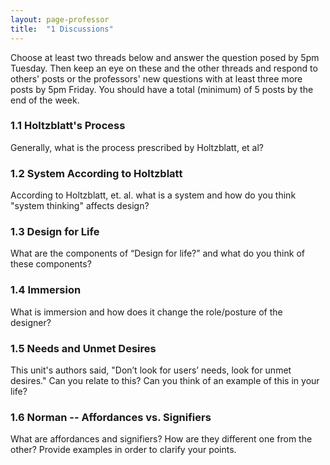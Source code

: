 ```yaml
---
layout: page-professor
title:  "1 Discussions"
---
```

Choose at least two threads below and answer the question posed by 5pm Tuesday. Then keep an eye on these and the other threads and respond to others' posts or the professors' new questions with at least three more posts by 5pm Friday. You should have a total (minimum) of 5 posts by the end of the week.

### 1.1 Holtzblatt's Process

Generally, what is the process prescribed by Holtzblatt, et al?

### 1.2 System According to Holtzblatt

According to Holtzblatt, et. al. what is a system and how do you think "system thinking" affects design?

### 1.3 Design for Life

What are the components of “Design for life?” and what do you think of these components?

### 1.4 Immersion

What is immersion and how does it change the role/posture of the designer?

### 1.5 Needs and Unmet Desires

This unit's authors said, "Don’t look for users’ needs, look for unmet desires." Can you relate to this? Can you think of an example of this in your life?

### 1.6 Norman -- Affordances vs. Signifiers

What are affordances and signifiers? How are they different one from the other? Provide examples in order to clarify your points.
